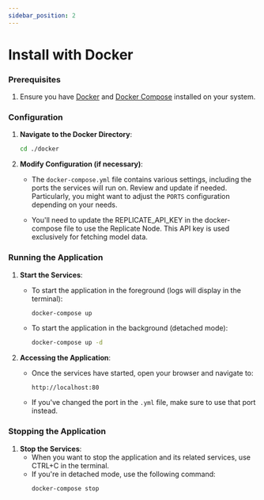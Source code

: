 ```yaml
---
sidebar_position: 2
---
```


# Install with Docker

### Prerequisites

1. Ensure you have [Docker](https://www.docker.com/get-started) and [Docker Compose](https://docs.docker.com/compose/install/) installed on your system.

### Configuration

1. **Navigate to the Docker Directory**:

   ```bash
   cd ./docker
   ```

2. **Modify Configuration (if necessary)**:

   - The `docker-compose.yml` file contains various settings, including the ports the services will run on. Review and update if needed. Particularly, you might want to adjust the `PORTS` configuration depending on your needs.

   - You'll need to update the REPLICATE_API_KEY in the docker-compose file to use the Replicate Node. This API key is used exclusively for fetching model data.

### Running the Application

1. **Start the Services**:

   - To start the application in the foreground (logs will display in the terminal):
     ```bash
     docker-compose up
     ```
   - To start the application in the background (detached mode):
     ```bash
     docker-compose up -d
     ```

2. **Accessing the Application**:
   - Once the services have started, open your browser and navigate to:
     ```
     http://localhost:80
     ```
   - If you've changed the port in the `.yml` file, make sure to use that port instead.

### Stopping the Application

1. **Stop the Services**:
   - When you want to stop the application and its related services, use CTRL+C in the terminal.
   - If you're in detached mode, use the following command:
     ```bash
     docker-compose stop
     ```
